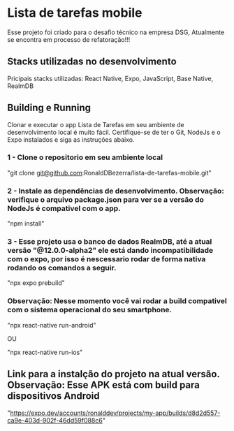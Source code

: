 # Lista de tarefas mobile
Esse projeto foi criado para o desafio técnico na empresa DSG, Atualmente se encontra em processo de refatoração!!!
## Stacks utilizadas no desenvolvimento
Pricipais stacks utilizadas: React Native, Expo, JavaScript, Base Native, RealmDB
## Building e Running
Clonar e executar o app Lista de Tarefas em seu ambiente de desenvolvimento local é muito fácil. Certifique-se de ter o Git, NodeJs e o Expo instalados e siga as instruções abaixo. 
  
  
 ### 1 - Clone o repositorio em seu ambiente local
  
  
  "git clone git@github.com:RonaldDBezerra/lista-de-tarefas-mobile.git"
  
  
 ### 2 - Instale as dependências de desenvolvimento. Observação: verifique o arquivo package.json para ver se a versão do NodeJs é compativel com o app.
  
  
  "npm install"
  
  
  ### 3 - Esse projeto usa o banco de dados RealmDB, até a atual versão "@12.0.0-alpha2" ele está dando incompatibilidade com o expo, por isso é nescessario rodar de forma nativa rodando os comandos a seguir.
  
  
  "npx expo prebuild"
  
  
  ### Observação: Nesse momento você vai rodar a build compativel com o sistema operacional do seu smartphone.
  
  
  "npx react-native run-android"
  
  
  OU
  
  
  "npx react-native run-ios"
  
  
  ## Link para a instalção do projeto na atual versão. Observação: Esse APK está com build para dispositivos Android
  
  
  "https://expo.dev/accounts/ronalddev/projects/my-app/builds/d8d2d557-ca9e-403d-902f-46dd59f088c6"
